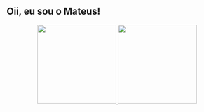 ## Oii, eu sou o Mateus!
<div align="center">
  <a href="https://github.com/Mateus0110">
  <img height="180em" src="https://github-readme-stats.vercel.app/api?username=mateus0110&show_icons=true&theme=shades-of-purple&include_all_commits=true&count_private=true"/>
    <img height="180em" src="https://github-readme-stats.vercel.app/api/top-langs/?username=Mateus0110&layout=compact&langs_count=7&theme=shades-of-purple"/>
</div>
